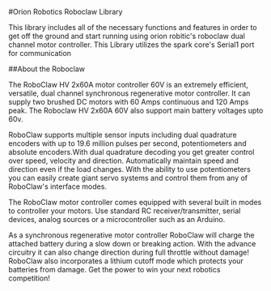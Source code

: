 #Orion Robotics Roboclaw Library

This library includes all of the necessary functions and features in order to get off the ground and start running using orion robitic's roboclaw dual channel motor controller. This Library utilizes the spark core's Serial1 port for communication

##About the Roboclaw

The RoboClaw HV 2x60A motor controller 60V is an extremely efficient, versatile, dual channel synchronous regenerative motor controller. It can supply two brushed DC motors with 60 Amps continuous and 120 Amps peak. The Roboclaw HV 2x60A 60V also support main battery voltages upto 60v.

RoboClaw supports multiple sensor inputs including dual quadrature encoders with up to 19.6 million pulses per second, potentiometers and absolute encoders.With dual quadrature decoding you get greater control over speed, velocity and direction. Automatically maintain speed and direction even if the load changes. With the ability to use potentiometers you can easily create giant servo systems and control them from any of RoboClaw's interface modes.

The RoboClaw motor controller comes equipped with several built in modes to controller your motors. Use standard RC receiver/transmitter, serial devices, analog sources or a microcontroller such as an Arduino.

As a synchronous regenerative motor controller RoboClaw will charge the attached battery during a slow down or breaking action. With the advance circuitry it can also change direction during full throttle without damage! RoboClaw also incorporates a lithium cutoff mode which protects your batteries from damage. Get the power to win your next robotics competition!